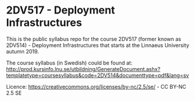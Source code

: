 # 2DV517 - Deployment Infrastructures

This is the public syllabus repo for the course 2DV517 (former known as 2DV514) - Deployment Infrastructures that starts at the Linnaeus University autumn 2019.

The course syllabus (in Swedish) could be found at: http://prod.kursinfo.lnu.se/utbildning/GenerateDocument.ashx?templatetype=coursesyllabus&code=2DV514&documenttype=pdf&lang=sv

Licence: https://creativecommons.org/licenses/by-nc/2.5/se/ - CC BY-NC 2.5 SE